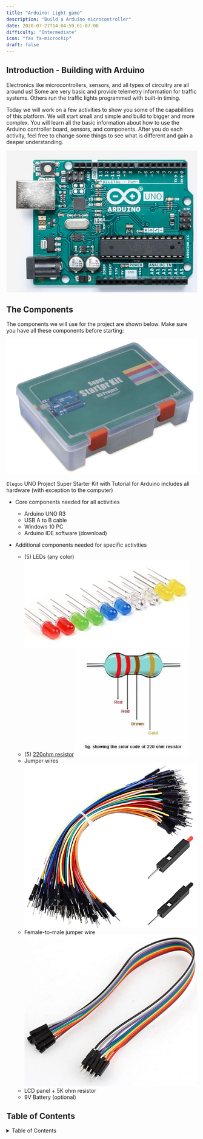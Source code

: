 ```yaml
---
title: "Arduino: Light game"
description: "Build a Arduino microcontroller"
date: 2020-07-27T14:04:59.61-07:00
difficulty: "Intermediate"
icon: "fas fa-microchip"
draft: false
---
```


## Introduction - Building with Arduino

Electronics like microcontrollers, sensors, and all types of circuitry are all around us! Some are very basic and provide telemetry information for traffic systems. Others run the traffic lights programmed with built-in timing.

Today we will work on a few activities to show you some of the capabilities of this platform. We will start small and simple and build to bigger and more complex. You will learn all the basic information about how to use the Arduino controller board, sensors, and components. After you do each activity, feel free to change some things to see what is different and gain a deeper understanding.

![Picture of an Arduino](./img/Arduino.png)

## The Components

 The components we will use for the project are shown below. Make sure you have all these components before starting:

![Alt Text: Picture of Elegoo UNO Starter Kit](img/Elegoo-starter-kit.png)

`Elegoo` UNO Project Super Starter Kit with Tutorial for Arduino includes all hardware (with exception to the computer)

* Core components needed for all activities
  * Arduino UNO R3
  * USB A to B cable
  * Windows 10 PC
  * Arduino IDE software (download)

* Additional components needed for specific activities
  * (5) LEDs (any color)
![Alt Text: Picture of LEDs in rainbow colors](img/colorful_LEDs.jpg)
  * (5) [220ohm resistor](https://somanytech.com/220-ohm-resistor-color-code)
![Picture of the color bands on a 220 Ohm resistor](img/220OhmResistor.jfif)
  * Jumper wires
![Alt Text: Stock image of breadboard jumper wires](img/jumperWires.png)
  * Female-to-male jumper wire
![Alt Text: Stock image of a Wire](img/DupontWire.png)
  * LCD panel + 5K ohm resistor
  * 9V Battery (optional)

## Table of Contents

<details close>
<summary>Table of Contents</summary>
{{% children %}}
</details>
